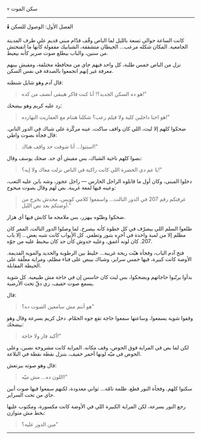 💀 سكن الموت




---

🕯️ الفصل الأول: الوصول للسكن

كانت الساعة حوالي تسعة بالليل لما الباص وقّف قدّام مبنى قديم على طرف المدينة الجامعية.
المكان شكله مرعب… الحيطان متشققة، الشبابيك مقفولة كأنها ما اتفتحتش من سنين، والباب بيطلع صوت صرير كأنه بيعيط.

نزل من الباص خمس طلبة، كل واحد فيهم جاي من محافظة مختلفة، ومفيش بينهم معرفة غير إنهم اتجمعوا بالصدفة في نفس السكن.

قال آدم وهو شايل شنطته:

>هو ده السكن الجديد؟! أنا كنت فاكر هيبقى أنضف من كده!"



رد عليه كريم وهو بيضحك:

>هو احنا داخلين كلية ولا فيلم رعب؟ شكلنا هننام مع العفاريت النهارده!"



ضحكوا كلهم إلا ليث، اللي كان واقف ساكت، عينه مركّزة على شباك في الدور التاني.
قال فجأة بصوت واطي:

>استنوا… أنا شوفت حد واقف هناك!"



بصوا كلهم ناحية الشباك، بس مفيش أي حد.
ضحك يوسف وقال:

>يا عم دي الخضرة اللي كانت راكبة في الباص نزلت معاك ولا إيه؟!"



دخلوا المبنى، وكان أول ما قابلوه الراجل الحارس — راجل عجوز، وشه باين عليه التعب، وعينه فيها لمعة غريبة.
بص لهم وقال بصوت مبحوح:

>غرفتكم رقم 207 في الدور التالت… واسمعوا كلامي كويس، محدش يخرج من أوضتكم بعد نص الليل."



ضحكوا وظنّوه بيهزر، بس ملامحه ما كانش فيها أي هزار.

طلعوا السلم اللي بيصرّف في كل خطوة كأنه بيصرخ.
لما وصلوا الدور التالت، الممر كان مظلم إلا من لمبة واحدة في آخره بتنور وتطفي.
كل الأبواب كانت شبه بعض… إلا باب 207.
كان لونه أغمق، وعليه خدوش كأن حد كان بيخبط عليه من جوّه.

فتح آدم الباب، وفجأة هبّت ريحة غريبة… خليط بين الرطوبة والحديد والموية القديمة.
الأوضة كانت كبيرة، فيها خمس سراير، وشباك بيبص على فناء مظلم، ومراية معلّقة على الحيطة المقابلة.

بدأوا يرتّبوا حاجاتهم ويضحكوا، بس ليث كان حاسس إن في حاجة مش طبيعية.
كل شوية يسمع صوت خفيف، زي دقّ تحت الأرضية.

قال:

>هو أنتم مش سامعين الصوت ده؟"



وقفوا شوية يسمعوا، وساعتها سمعوا حاجة تقع جوه الحمّام.
دخل كريم بسرعة وقال وهو بيضحك:

>أكيد فار ولا حاجة!"



لكن لما بص في المراية فوق الحوض، وقف مكانه.
المراية كانت مشروخة نصين، وعلى الحوض في ميّه لونها أحمر خفيف، بتنزل نقطة نقطة في البلاعة.

قال وهو صوته بيرتعش:

>اللون ده… مش ميّه!"



سكتوا كلهم.
وفجأة النور قطع.
ظلمة تامّة… ثواني معدودة، لكنهم سمعوا فيها صوت أنين جاي من تحت السراير.

رجع النور بسرعة، لكن المراية الكبيرة اللي في الأوضة كانت مكسورة، ومكتوب عليها بخط مش متوازن:

>مين الدور عليه؟"




---
